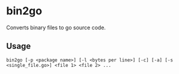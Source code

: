 bin2go
======

Converts binary files to go source code.

Usage
-----

	bin2go [-p <package name>] [-l <bytes per line>] [-c] [-a] [-s <single_file.go>] <file 1> <file 2> ...
